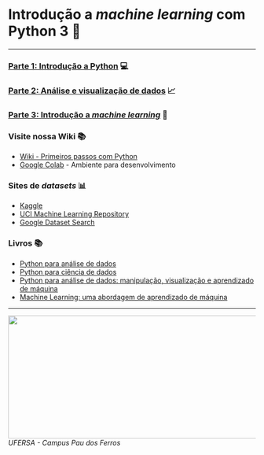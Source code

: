 # Introdução a _machine learning_ com Python 3 🤖

---


### [Parte 1: Introdução a Python](https://github.com/cilab-ufersa/introduction_machine_learning/tree/main/parte_1_introducao_python)  💻

### [Parte 2: Análise e visualização de dados](https://github.com/cilab-ufersa/introduction_machine_learning/tree/main/parte_2_analise_dados) 📈 

### [Parte 3: Introdução a _machine learning_](https://github.com/cilab-ufersa/introduction_machine_learning/tree/main/parte_3_machine_learning) 🧠

### Visite nossa Wiki 📚

- [Wiki - Primeiros passos com Python](https://github.com/cilab-ufersa/introduction_machine_learning/wiki/Primeiros-passos-com-Python)
- [Google Colab](https://github.com/cilab-ufersa/introduction_machine_learning/wiki/Google-Colab) - Ambiente para desenvolvimento 

### Sites de _datasets_ 📊

- [Kaggle](https://www.kaggle.com/)
- [UCI Machine Learning Repository](https://archive.ics.uci.edu/ml/index.php)
- [Google Dataset Search](https://datasetsearch.research.google.com/)

### Livros 📚

- [Python para análise de dados](https://www.amazon.com.br/Python-An%C3%A1lise-Dados-Wes-McKinney/dp/8575224028)
- [Python para ciência de dados](https://www.amazon.com.br/Python-Ci%C3%AAncia-Dados-Wes-McKinney/dp/8575224620)
- [Python para análise de dados: manipulação, visualização e aprendizado de máquina](https://www.amazon.com.br/Python-An%C3%A1lise-Dados-Manipula%C3%A7%C3%A3o-Aprendizado/dp/8575225032)
- [Machine Learning: uma abordagem de aprendizado de máquina](https://www.amazon.com.br/Machine-Learning-Aprendizado-Abordagem-Portuguese/dp/8575224736)



---

<div>
  <img src="https://github.com/roscibely/algorithms-and-data-structure/blob/develop/root/ufersa.jpg" width="700" height="250">
</div>
<i>UFERSA - Campus Pau dos Ferros</i>





